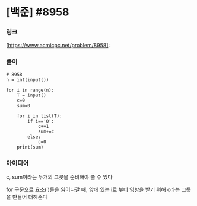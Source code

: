 # [백준] #8958

### 링크

[https://www.acmicpc.net/problem/8958]: 



### 풀이 

```
# 8958
n = int(input())

for i in range(n):
    T = input()
    c=0
    sum=0

    for i in list(T):
        if i=='O':
            c+=1
            sum+=c
        else:
            c=0
    print(sum)
```



### 아이디어

c, sum이라는 두개의 그릇을 준비해야 풀 수 있다

for 구문으로 요소(i)들을 읽어나갈 때, 앞에 있는 i로 부터 영향을 받기 위해 c라는 그릇을 만들어 더해준다